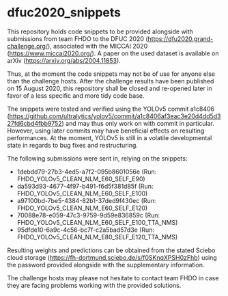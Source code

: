 # dfuc2020_snippets
This repository holds code snippets to be provided alongside with submissions from team FHDO to the DFUC 2020 (https://dfu2020.grand-challenge.org/), associated with the MICCAI 2020 (https://www.miccai2020.org/). A paper on the used dataset is available on arXiv (https://arxiv.org/abs/2004.11853).

Thus, at the moment the code snippets may not be of use for anyone else than the challenge hosts. After the challenge results have been published on 15 August 2020, this repository shall be closed and re-opened later in favor of a less specific and more tidy code base.

The snippets were tested and verified using the YOLOv5 commit a1c8406 (https://github.com/ultralytics/yolov5/commit/a1c8406af3eac3e20d4dd5d327fd6cbd4fbb9752) and may thus only work on with commit in particular. However, using later commits may have beneficial effects on resulting performances. At the moment, YOLOv5 is still in a volatile developmental state in regards to bug fixes and restructuring.

The following submissions were sent in, relying on the snippets:
* 1debdd79-27b3-4ed5-a7f2-095b8601056e (Run: FHDO_YOLOv5_CLEAN_NLM_E60_SELF_E90)
* da593d93-4677-4f97-b491-f6d5f381d85f (Run: FHDO_YOLOv5_CLEAN_NLM_E60_SELF_E100)
* a97100bd-7be5-4384-82b1-37ded9f430ec (Run: FHDO_YOLOv5_CLEAN_NLM_E60_SELF_E120)
* 70088e78-e059-47c3-9759-9d59e836859c (Run: FHDO_YOLOv5_CLEAN_NLM_E60_SELF_E100_TTA_NMS)
* 95dfde10-6a9c-4c56-bc7f-c2a5bad57d3e (Run: FHDO_YOLOv5_CLEAN_NLM_E80_SELF_E120_TTA_NMS)

Resulting weights and predictions can be obtained from the stated Sciebo cloud storage (https://fh-dortmund.sciebo.de/s/f0SKnqXPSH0zFhb) using the password provided alongside with the supplementary information.

The challenge hosts may please not hesitate to contact team FHDO in case they are facing problems working with the provided solutions.

